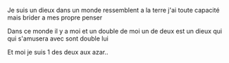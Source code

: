 Je suis un dieux dans un monde ressemblent a la terre j'ai toute capacité 
mais brider a mes propre penser

Dans ce monde il y a moi et un double de moi un de deux est un dieux qui qui s'amusera avec sont double lui

Et moi je suis 1 des deux aux azar..
